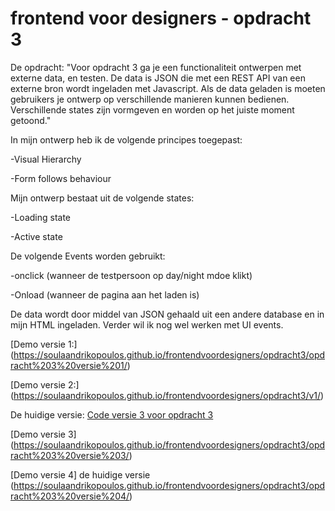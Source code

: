 # frontend voor designers - opdracht 3

De opdracht:
"Voor opdracht 3 ga je een functionaliteit ontwerpen met externe data, en testen. De data is JSON die met een REST API van een externe bron wordt ingeladen met Javascript. Als de data geladen is moeten gebruikers je ontwerp op verschillende manieren kunnen bedienen. Verschillende states zijn vormgeven en worden op het juiste moment getoond."

In mijn ontwerp heb ik de volgende principes toegepast:

-Visual Hierarchy

-Form follows behaviour

Mijn ontwerp bestaat uit de volgende states:

-Loading state

-Active state

De volgende Events worden gebruikt:

-onclick (wanneer de testpersoon op day/night mdoe klikt)

-Onload (wanneer de pagina aan het laden is)

De data wordt door middel van JSON gehaald uit een andere database en in mijn HTML ingeladen.
Verder wil ik nog wel werken met UI events.

[Demo versie 1:]
(https://soulaandrikopoulos.github.io/frontendvoordesigners/opdracht3/opdracht%203%20versie%201/)


[Demo versie 2:]
(https://soulaandrikopoulos.github.io/frontendvoordesigners/opdracht3/v1/)


De huidige versie:
[Code versie 3 voor opdracht 3](https://github.com/SoulaAndrikopoulos/frontendvoordesigners/tree/master/opdracht3)


[Demo versie 3]
(https://soulaandrikopoulos.github.io/frontendvoordesigners/opdracht3/opdracht%203%20versie%203/)


[Demo versie 4] de huidige versie
(https://soulaandrikopoulos.github.io/frontendvoordesigners/opdracht3/opdracht%203%20versie%204/)
